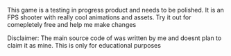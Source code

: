 This game is a testing in progress product and needs to be polished.
It is an FPS shooter with really cool animations and assets.
Try it out for comepletely free and help me make changes

Disclaimer: The main source code of was written by me and doesnt plan to claim it as mine. This is only for educational purposes
